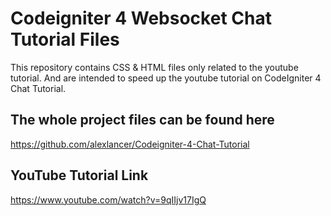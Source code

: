 # Codeigniter 4 Websocket Chat Tutorial Files
This repository contains CSS & HTML files only related to the youtube tutorial. And are intended to speed up the youtube tutorial on CodeIgniter 4 Chat Tutorial.

## The whole project files can be found here
https://github.com/alexlancer/Codeigniter-4-Chat-Tutorial

## YouTube Tutorial Link
https://www.youtube.com/watch?v=9qIIjv17IgQ
